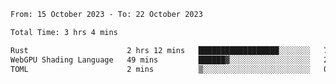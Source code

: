 <!--START_SECTION:waka-->

```txt
From: 15 October 2023 - To: 22 October 2023

Total Time: 3 hrs 4 mins

Rust                      2 hrs 12 mins   ██████████████████░░░░░░░   71.73 %
WebGPU Shading Language   49 mins         ██████▓░░░░░░░░░░░░░░░░░░   26.85 %
TOML                      2 mins          ▒░░░░░░░░░░░░░░░░░░░░░░░░   01.42 %
```

<!--END_SECTION:waka-->
